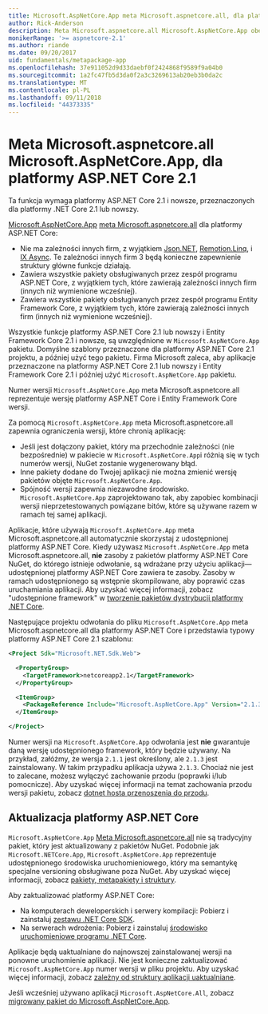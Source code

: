 ```yaml
---
title: Microsoft.AspNetCore.App meta Microsoft.aspnetcore.all, dla platformy ASP.NET Core 2.1 lub nowszych
author: Rick-Anderson
description: Meta Microsoft.aspnetcore.all Microsoft.AspNetCore.App obejmuje wszystkie obsługiwane pakiety platformy ASP.NET Core i Entity Framework Core.
monikerRange: '>= aspnetcore-2.1'
ms.author: riande
ms.date: 09/20/2017
uid: fundamentals/metapackage-app
ms.openlocfilehash: 37e911052d9d33daebf0f2424868f9589f9a04b0
ms.sourcegitcommit: 1a2fc47fb5d3da0f2a3c3269613ab20eb3b0da2c
ms.translationtype: MT
ms.contentlocale: pl-PL
ms.lasthandoff: 09/11/2018
ms.locfileid: "44373335"
---
```

# <a name="microsoftaspnetcoreapp-metapackage-for-aspnet-core-21"></a>Meta Microsoft.aspnetcore.all Microsoft.AspNetCore.App, dla platformy ASP.NET Core 2.1

Ta funkcja wymaga platformy ASP.NET Core 2.1 i nowsze, przeznaczonych dla platformy .NET Core 2.1 lub nowszy.

[Microsoft.AspNetCore.App](https://www.nuget.org/packages/Microsoft.AspNetCore.App) [meta Microsoft.aspnetcore.all](/dotnet/core/packages#metapackages) dla platformy ASP.NET Core:

* Nie ma zależności innych firm, z wyjątkiem [Json.NET](https://www.nuget.org/packages/Newtonsoft.Json/), [Remotion.Linq](https://www.nuget.org/packages/Remotion.Linq/), i [IX Async](https://www.nuget.org/packages/System.Interactive.Async/). Te zależności innych firm 3 będą konieczne zapewnienie struktury główne funkcje działają.
* Zawiera wszystkie pakiety obsługiwanych przez zespół programu ASP.NET Core, z wyjątkiem tych, które zawierają zależności innych firm (innych niż wymienione wcześniej).
* Zawiera wszystkie pakiety obsługiwanych przez zespół programu Entity Framework Core, z wyjątkiem tych, które zawierają zależności innych firm (innych niż wymienione wcześniej).

Wszystkie funkcje platformy ASP.NET Core 2.1 lub nowszy i Entity Framework Core 2.1 i nowsze, są uwzględnione w `Microsoft.AspNetCore.App` pakietu. Domyślne szablony przeznaczone dla platformy ASP.NET Core 2.1 projektu, a później użyć tego pakietu. Firma Microsoft zaleca, aby aplikacje przeznaczone na platformy ASP.NET Core 2.1 lub nowszy i Entity Framework Core 2.1 i później użyć `Microsoft.AspNetCore.App` pakietu.

Numer wersji `Microsoft.AspNetCore.App` meta Microsoft.aspnetcore.all reprezentuje wersję platformy ASP.NET Core i Entity Framework Core wersji.

Za pomocą `Microsoft.AspNetCore.App` meta Microsoft.aspnetcore.all zapewnia ograniczenia wersji, które chronią aplikację:

* Jeśli jest dołączony pakiet, który ma przechodnie zależności (nie bezpośrednie) w pakiecie w `Microsoft.AspNetCore.App`i różnią się w tych numerów wersji, NuGet zostanie wygenerowany błąd.
* Inne pakiety dodane do Twojej aplikacji nie można zmienić wersję pakietów objęte `Microsoft.AspNetCore.App`.
* Spójność wersji zapewnia niezawodne środowisko. `Microsoft.AspNetCore.App` zaprojektowano tak, aby zapobiec kombinacji wersji nieprzetestowanych powiązane bitów, które są używane razem w ramach tej samej aplikacji.

Aplikacje, które używają `Microsoft.AspNetCore.App` meta Microsoft.aspnetcore.all automatycznie skorzystaj z udostępnionej platformy ASP.NET Core. Kiedy używasz `Microsoft.AspNetCore.App` meta Microsoft.aspnetcore.all, **nie** zasoby z pakietów platformy ASP.NET Core NuGet, do którego istnieje odwołanie, są wdrażane przy użyciu aplikacji&mdash;udostępnionej platformy ASP.NET Core zawiera te zasoby. Zasoby w ramach udostępnionego są wstępnie skompilowane, aby poprawić czas uruchamiania aplikacji. Aby uzyskać więcej informacji, zobacz "udostępnione framework" w [tworzenie pakietów dystrybucji platformy .NET Core](/dotnet/core/build/distribution-packaging).

Następujące projektu odwołania do pliku `Microsoft.AspNetCore.App` meta Microsoft.aspnetcore.all dla platformy ASP.NET Core i przedstawia typowy platformy ASP.NET Core 2.1 szablonu:

```xml
<Project Sdk="Microsoft.NET.Sdk.Web">

  <PropertyGroup>
    <TargetFramework>netcoreapp2.1</TargetFramework>
  </PropertyGroup>

  <ItemGroup>
    <PackageReference Include="Microsoft.AspNetCore.App" Version="2.1.3" />
  </ItemGroup>

</Project>
```

Numer wersji na `Microsoft.AspNetCore.App` odwołania jest **nie** gwarantuje daną wersję udostępnionego framework, który będzie używany. Na przykład, załóżmy, że wersja `2.1.1` jest określony, ale `2.1.3` jest zainstalowany. W takim przypadku aplikacja używa `2.1.3`. Chociaż nie jest to zalecane, możesz wyłączyć zachowanie przodu (poprawki i/lub pomocnicze). Aby uzyskać więcej informacji na temat zachowania przodu wersji pakietu, zobacz [dotnet hosta przenoszenia do przodu](https://github.com/dotnet/core-setup/blob/master/Documentation/design-docs/roll-forward-on-no-candidate-fx.md).

## <a name="update-aspnet-core"></a>Aktualizacja platformy ASP.NET Core

`Microsoft.AspNetCore.App` [Meta Microsoft.aspnetcore.all](/dotnet/core/packages#metapackages) nie są tradycyjny pakiet, który jest aktualizowany z pakietów NuGet. Podobnie jak `Microsoft.NETCore.App`, `Microsoft.AspNetCore.App` reprezentuje udostępnionego środowiska uruchomieniowego, który ma semantykę specjalne versioning obsługiwane poza NuGet. Aby uzyskać więcej informacji, zobacz [pakiety, metapakiety i struktury](/dotnet/core/packages).

Aby zaktualizować platformy ASP.NET Core:

* Na komputerach deweloperskich i serwery kompilacji: Pobierz i zainstaluj [zestawu .NET Core SDK](https://www.microsoft.com/net/download).
* Na serwerach wdrożenia: Pobierz i zainstaluj [środowisko uruchomieniowe programu .NET Core](https://www.microsoft.com/net/download).

 Aplikacje będą uaktualniane do najnowszej zainstalowanej wersji na ponowne uruchomienie aplikacji. Nie jest konieczne zaktualizować `Microsoft.AspNetCore.App` numer wersji w pliku projektu. Aby uzyskać więcej informacji, zobacz [zależny od struktury aplikacji uaktualniane](/dotnet/core/versions/selection#framework-dependent-apps-roll-forward).

Jeśli wcześniej używano aplikacji `Microsoft.AspNetCore.All`, zobacz [migrowany pakiet do Microsoft.AspNetCore.App](xref:fundamentals/metapackage#migrate).
